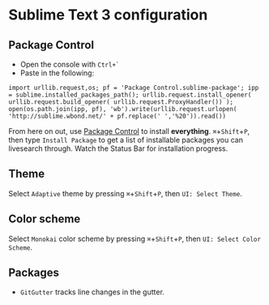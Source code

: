 # Sublime Text 3 configuration

## Package Control

* Open the console with `` Ctrl+` ``
* Paste in the following:

```
import urllib.request,os; pf = 'Package Control.sublime-package'; ipp = sublime.installed_packages_path(); urllib.request.install_opener( urllib.request.build_opener( urllib.request.ProxyHandler()) ); open(os.path.join(ipp, pf), 'wb').write(urllib.request.urlopen( 'http://sublime.wbond.net/' + pf.replace(' ','%20')).read())
```

From here on out, use [Package Control](https://sublime.wbond.net/browse) to install **everything**. `⌘`+`Shift`+`P`, then type `Install Package` to get a list of installable packages you can livesearch through. Watch the Status Bar for installation progress.

## Theme

Select `Adaptive` theme by pressing `⌘`+`Shift`+`P`, then `UI: Select Theme`.

## Color scheme

Select `Monokai` color scheme by pressing `⌘`+`Shift`+`P`, then `UI: Select Color Scheme`.

## Packages

* `GitGutter` tracks line changes in the gutter.
